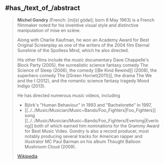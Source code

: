 ﻿---
aliases:
- "Michel Gondry"
---

## #has_/text_of_/abstract 

> **Michel Gondry** (French: [miʃɛl ɡɔ̃dʁi]; born 8 May 1963) is a French filmmaker 
> noted for his inventive visual style and distinctive manipulation of mise en scène. 
> 
> Along with Charlie Kaufman, he won an Academy Award for Best Original Screenplay 
> as one of the writers of the 2004 film Eternal Sunshine of the Spotless Mind, 
> which he also directed.
>
> His other films include the music documentary Dave Chappelle's Block Party (2005), 
> the surrealistic science fantasy comedy The Science of Sleep (2006), 
> the comedy [[Be Kind Rewind]] (2008), the superhero comedy The [[Green Hornet(2011)]], 
> the drama The We and the I (2012), 
> and the romantic science fantasy tragedy Mood Indigo (2013).
>
> He has directed numerous music videos, including 
> - Björk's "Human Behaviour" in 1993 and "Bachelorette" in 1997, 
> - [[../../Music/Musician/Music~Bands/Foo_Fighters|Foo_Fighters]] song [[../../Music/Musician/Music~Bands/Foo_Fighters/Everlong|Everlong]] 
> both of which earned him nominations for the Grammy Award for Best Music Video. 
> Gondry is also a record producer, most notably 
> producing several tracks for American rapper and illustrator MC Paul Barman 
> on his album Thought Balloon Mushroom Cloud (2009).
>
> [Wikipedia](https://en.wikipedia.org/wiki/Michel%20Gondry)


